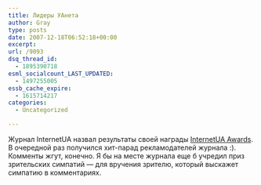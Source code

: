 ```yaml
---
title: Лидеры УАнета
author: Gray
type: posts
date: 2007-12-18T06:52:18+00:00
excerpt:
url: /9093
dsq_thread_id:
  - 1895390718
esml_socialcount_LAST_UPDATED:
  - 1497255005
essb_cache_expire:
  - 1615714217
categories:
  - Uncategorized

---
```








Журнал InternetUA назвал результаты своей награды <a href="http://news.internetua.com/uanet/internetua-awards-2007" target="_blank">InternetUA Awards</a>. В очередной раз получился хит-парад рекламодателей журнала :).  
Комменты жгут, конечно. Я бы на месте журнала еще б учредил приз зрительских симпатий &#8212; для вручения зрителю, который выскажет симпатию в комментариях.